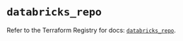 # `databricks_repo`

Refer to the Terraform Registry for docs: [`databricks_repo`](https://registry.terraform.io/providers/databricks/databricks/1.66.0/docs/resources/repo).
